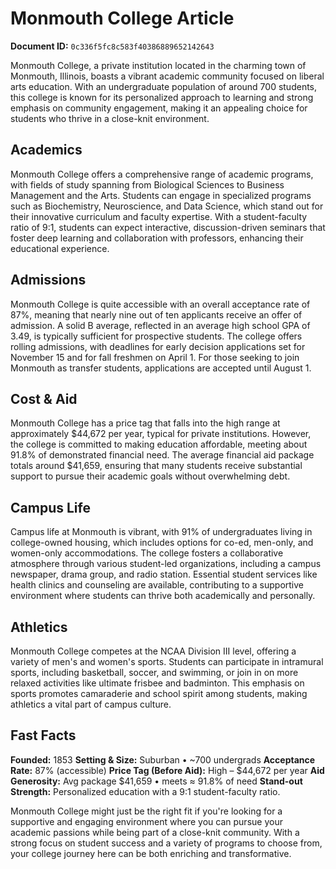 # Monmouth College Article

**Document ID:** `0c336f5fc8c583f40386889652142643`

Monmouth College, a private institution located in the charming town of Monmouth, Illinois, boasts a vibrant academic community focused on liberal arts education. With an undergraduate population of around 700 students, this college is known for its personalized approach to learning and strong emphasis on community engagement, making it an appealing choice for students who thrive in a close-knit environment.

## Academics
Monmouth College offers a comprehensive range of academic programs, with fields of study spanning from Biological Sciences to Business Management and the Arts. Students can engage in specialized programs such as Biochemistry, Neuroscience, and Data Science, which stand out for their innovative curriculum and faculty expertise. With a student-faculty ratio of 9:1, students can expect interactive, discussion-driven seminars that foster deep learning and collaboration with professors, enhancing their educational experience.

## Admissions
Monmouth College is quite accessible with an overall acceptance rate of 87%, meaning that nearly nine out of ten applicants receive an offer of admission. A solid B average, reflected in an average high school GPA of 3.49, is typically sufficient for prospective students. The college offers rolling admissions, with deadlines for early decision applications set for November 15 and for fall freshmen on April 1. For those seeking to join Monmouth as transfer students, applications are accepted until August 1.

## Cost & Aid
Monmouth College has a price tag that falls into the high range at approximately $44,672 per year, typical for private institutions. However, the college is committed to making education affordable, meeting about 91.8% of demonstrated financial need. The average financial aid package totals around $41,659, ensuring that many students receive substantial support to pursue their academic goals without overwhelming debt.

## Campus Life
Campus life at Monmouth is vibrant, with 91% of undergraduates living in college-owned housing, which includes options for co-ed, men-only, and women-only accommodations. The college fosters a collaborative atmosphere through various student-led organizations, including a campus newspaper, drama group, and radio station. Essential student services like health clinics and counseling are available, contributing to a supportive environment where students can thrive both academically and personally.

## Athletics
Monmouth College competes at the NCAA Division III level, offering a variety of men's and women's sports. Students can participate in intramural sports, including basketball, soccer, and swimming, or join in on more relaxed activities like ultimate frisbee and badminton. This emphasis on sports promotes camaraderie and school spirit among students, making athletics a vital part of campus culture.

## Fast Facts
**Founded:** 1853
**Setting & Size:** Suburban • ~700 undergrads
**Acceptance Rate:** 87% (accessible)
**Price Tag (Before Aid):** High – $44,672 per year
**Aid Generosity:** Avg package $41,659 • meets ≈ 91.8% of need
**Stand-out Strength:** Personalized education with a 9:1 student-faculty ratio.

Monmouth College might just be the right fit if you're looking for a supportive and engaging environment where you can pursue your academic passions while being part of a close-knit community. With a strong focus on student success and a variety of programs to choose from, your college journey here can be both enriching and transformative.
